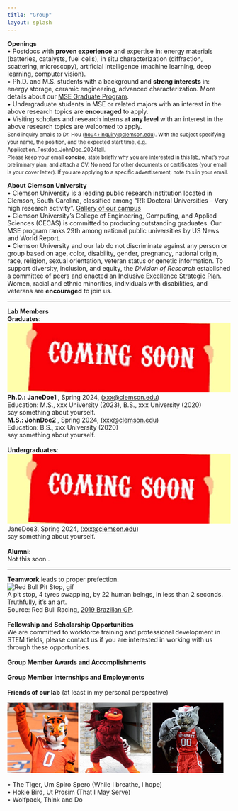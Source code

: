 ```yaml
---
title: "Group"
layout: splash
---
```

<!-- &bull;&nbsp;text<br> -->

<b>Openings</b><br>
&bull;&nbsp;Postdocs with <strong>proven experience</strong> and expertise in: energy materials (batteries, catalysts, fuel cells), in situ characterization (diffraction, scattering, microscopy), artificial intelligence (machine learning, deep learning, computer vision).<br>
&bull;&nbsp;Ph.D. and M.S. students with a background and <strong>strong interests</strong> in: energy storage, ceramic engineering, advanced characterization. More details about our <a href="https://www.clemson.edu/cecas/departments/mse/academics/graduate/index.html">MSE Graduate Program</a>.<br>
&bull;&nbsp;Undergraduate students in MSE or related majors with an interest in the above research topics are <strong>encouraged</strong> to apply.<br>
&bull;&nbsp;Visiting scholars and research interns <strong>at any level</strong> with an interest in the above research topics are welcomed to apply.<br>
<small> Send inquiry emails to Dr. Hou (hou4+inquiry@clemson.edu). With the subject specifying your name, the position, and the expected start time, e.g. Application_Postdoc_JohnDoe_2024fall.<br> Please keep your email <strong>concise</strong>, state briefly why you are interested in this lab, what’s your preliminary plan, and attach a CV. No need for other documents or certificates (your email is your cover letter). If you are applying to a specific advertisement, note this in your email.<br></small>

<b>About Clemson University</b><br>
&bull;&nbsp;Clemson University is a leading public research institution located in Clemson, South Carolina, classified among “R1: Doctoral Universities – Very high research activity”. <a href="https://donghou-lab.github.io/assets/images/misc/clemson_gallery.pdf">Gallery of our campus</a><br>
&bull;&nbsp;Clemson University’s College of Engineering, Computing, and Applied Sciences (CECAS) is committed to producing outstanding graduates. Our MSE program ranks 29th among national public universities by US News and World Report.<br>
&bull;&nbsp;Clemson University and our lab do not discriminate against any person or group based on age, color, disability, gender, pregnancy, national origin, race, religion, sexual orientation, veteran status or genetic information. To support diversity, inclusion, and equity, the <em>Division of Research</em> established a committee of peers and enacted an <a href="https://www.clemson.edu/research/division-of-research/about-division/inclusiveness.html">Inclusive Excellence Strategic Plan</a>. Women, racial and ethnic minorities, individuals with disabilities, and veterans are <strong>encouraged</strong> to join us.<br>
<hr>

<b>Lab Members</b><br>
<b>Graduates</b>:<br>
<img src="/assets/placeholder_2.jpg" alt="placeholder_2"><br>
<b>Ph.D.: JaneDoe1 </b>, Spring 2024, (xxx@clemson.edu)<br>
Education: M.S., xxx University (2023), B.S., xxx University (2020)<br>
say something about yourself.<br>
<b>M.S.: JohnDoe2 </b>, Spring 2024, (xxx@clemson.edu)<br>
Education: B.S., xxx University (2020)<br>
say something about yourself.<br>
<br>
<b>Undergraduates</b>:<br>
<img src="/assets/placeholder_2.jpg" alt="placeholder_2"><br>
JaneDoe3, Spring 2024, (xxx@clemson.edu)<br>
say something about yourself.<br>
<br>
<b>Alumni</b>:<br>
Not this soon..<br>
<hr>

<b>Teamwork</b> leads to proper prefection.<br> 
<img src="/assets/images/misc/RedBull_PitStop.gif" alt="Red Bull Pit Stop, gif" /> <br>
A pit stop, 4 tyres swapping, by 22 human beings, in less than 2 seconds. Truthfully, it’s an art.<br> Source: Red Bull Racing, <a href="https://www.youtube.com/watch?v=wsCriICZ-nA">2019 Brazilian GP</a>.<br>
<br>
<b>Fellowship and Scholarship Opportunities</b><br>
We are committed to workforce training and professional development in STEM fields, please contact us if you are interested in working with us through these opportunities.<br>
<br>
<b>Group Member Awards and Accomplishments</b><br>
<br>
<b>Group Member Internships and Employments</b><br>
<br>
<b>Friends of our lab</b> (at least in my personal perspective)
<p float="left">
  <img src="/assets/images/misc/Member_TheTiger.jpg" width="160 px" />
  <img src="/assets/images/misc/Member_HokieBird.jpg" width="160 px" /> 
  <img src="/assets/images/misc/Member_Wolfpack.jpg" width="160 px" />
</p>
&bull;&nbsp;The Tiger, Um Spiro Spero (While I breathe, I hope)<br>
&bull;&nbsp;Hokie Bird, Ut Prosim (That I May Serve)<br>
&bull;&nbsp;Wolfpack, Think and Do<br>